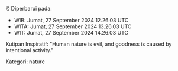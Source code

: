 ⏰ Diperbarui pada:
- WIB: Jumat, 27 September 2024 12.26.03 UTC
- WITA: Jumat, 27 September 2024 13.26.03 UTC
- WIT: Jumat, 27 September 2024 14.26.03 UTC

Kutipan Inspiratif:
"Human nature is evil, and goodness is caused by intentional activity."


Kategori: nature

